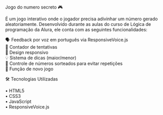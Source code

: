Jogo do numero secreto 🎮

É um jogo interativo onde o jogador precisa adivinhar um número gerado aleatoriamente. Desenvolvido durante as aulas do curso de Lógica de programação da Alura, ele conta com as seguintes funcionalidades:

🗣️ Feedback por voz em português via ResponsiveVoice.js  
🔢 Contador de tentativas  
📱 Design responsivo  
💡 Sistema de dicas (maior/menor)  
🎲 Controle de números sorteados para evitar repetições  
🔄 Função de novo jogo  

🛠️ Tecnologias Utilizadas

• HTML5  
• CSS3  
• JavaScript  
• ResponsiveVoice.js  
